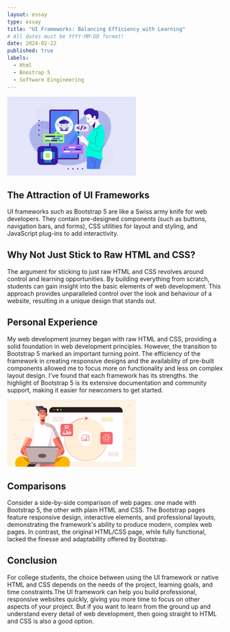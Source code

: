 ```yaml
---
layout: essay
type: essay
title: "UI Frameworks: Balancing Efficiency with Learning"
# All dates must be YYYY-MM-DD format!
date: 2024-02-22
published: true
labels:
  - Html
  - Boostrap 5
  - Software Eingineering
---
```

<img width="300px" class="rounded float-start pe-4" src="../img/pipi.png">

## The Attraction of UI Frameworks
UI frameworks such as Bootstrap 5 are like a Swiss army knife for web developers. They contain pre-designed components (such as buttons, navigation bars, and forms), CSS utilities for layout and styling, and JavaScript plug-ins to add interactivity.

## Why Not Just Stick to Raw HTML and CSS?
The argument for sticking to just raw HTML and CSS revolves around control and learning opportunities. By building everything from scratch, students can gain insight into the basic elements of web development. This approach provides unparalleled control over the look and behaviour of a website, resulting in a unique design that stands out.

## Personal Experience
My web development journey began with raw HTML and CSS, providing a solid foundation in web development principles. However, the transition to Bootstrap 5 marked an important turning point. The efficiency of the framework in creating responsive designs and the availability of pre-built components allowed me to focus more on functionality and less on complex layout design. I've found that each framework has its strengths. the highlight of Bootstrap 5 is its extensive documentation and community support, making it easier for newcomers to get started.

<img width="300px" class="rounded float-start pe-4" src="../img/wdnmd.jpg">

## Comparisons
Consider a side-by-side comparison of web pages: one made with Bootstrap 5, the other with plain HTML and CSS. The Bootstrap pages feature responsive design, interactive elements, and professional layouts, demonstrating the framework's ability to produce modern, complex web pages. In contrast, the original HTML/CSS page, while fully functional, lacked the finesse and adaptability offered by Bootstrap.

## Conclusion
For college students, the choice between using the UI framework or native HTML and CSS depends on the needs of the project, learning goals, and time constraints.The UI framework can help you build professional, responsive websites quickly, giving you more time to focus on other aspects of your project. But if you want to learn from the ground up and understand every detail of web development, then going straight to HTML and CSS is also a good option.

